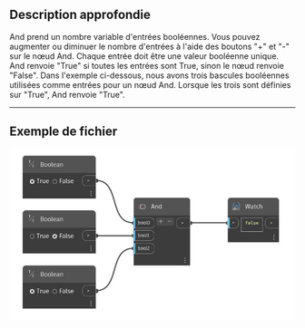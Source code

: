 ## Description approfondie
And prend un nombre variable d'entrées booléennes. Vous pouvez augmenter ou diminuer le nombre d'entrées à l'aide des boutons "+" et "-" sur le nœud And. Chaque entrée doit être une valeur booléenne unique. And renvoie "True" si toutes les entrées sont True, sinon le nœud renvoie "False". Dans l'exemple ci-dessous, nous avons trois bascules booléennes utilisées comme entrées pour un nœud And. Lorsque les trois sont définies sur "True", And renvoie "True".
___
## Exemple de fichier

![And](./CoreNodeModels.Logic.And_img.jpg)

